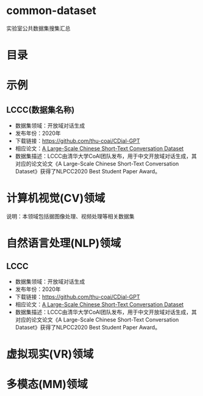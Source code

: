 # common-dataset
实验室公共数据集搜集汇总

# 目录

# 示例
## LCCC(数据集名称)
* 数据集领域：开放域对话生成
* 发布年份：2020年
* 下载链接：https://github.com/thu-coai/CDial-GPT
* 相应论文：[A Large-Scale Chinese Short-Text Conversation Dataset](https://arxiv.org/abs/2008.03946)
* 数据集描述：LCCC由清华大学CoAI团队发布，用于中文开放域对话生成，其对应的论文论文《A Large-Scale Chinese Short-Text Conversation Dataset》获得了NLPCC2020 Best Student Paper Award。
# 计算机视觉(CV)领域
说明：本领域包括据图像处理、视频处理等相关数据集


# 自然语言处理(NLP)领域
## LCCC
* 数据集领域：开放域对话生成
* 发布年份：2020年
* 下载链接：https://github.com/thu-coai/CDial-GPT
* 相应论文：[A Large-Scale Chinese Short-Text Conversation Dataset](https://arxiv.org/abs/2008.03946)
* 数据集描述：LCCC由清华大学CoAI团队发布，用于中文开放域对话生成，其对应的论文论文《A Large-Scale Chinese Short-Text Conversation Dataset》获得了NLPCC2020 Best Student Paper Award。


# 虚拟现实(VR)领域


# 多模态(MM)领域



